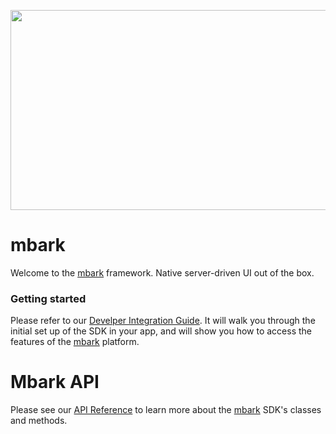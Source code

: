 <p align="center">
  <img width="640" height="320" src="https://user-images.githubusercontent.com/641197/116633151-9e462c00-a90d-11eb-8c51-eebe3c9cffae.png">
</p>

# mbark
Welcome to the [mbark](https://www.mbark.co) framework. Native server-driven UI out of the box.

### Getting started
Please refer to our [Develper Integration Guide](https://www.mbark.co/developers). It will walk you through the initial set up of the SDK in your app, and will show you how to access the features of the [mbark](https://www.mbark.co) platform.

# Mbark API
Please see our [API Reference](https://www.notion.so/API-3b5cf8ecd24f4e47a9b51875763896dc) to learn more about the [mbark](https://www.mbark.co) SDK's classes and methods.
